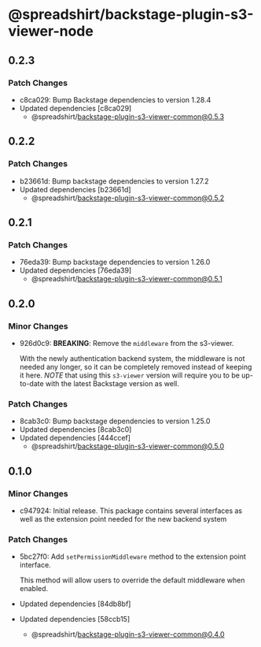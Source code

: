 # @spreadshirt/backstage-plugin-s3-viewer-node

## 0.2.3

### Patch Changes

- c8ca029: Bump Backstage dependencies to version 1.28.4
- Updated dependencies [c8ca029]
  - @spreadshirt/backstage-plugin-s3-viewer-common@0.5.3

## 0.2.2

### Patch Changes

- b23661d: Bump backstage dependencies to version 1.27.2
- Updated dependencies [b23661d]
  - @spreadshirt/backstage-plugin-s3-viewer-common@0.5.2

## 0.2.1

### Patch Changes

- 76eda39: Bump backstage dependencies to version 1.26.0
- Updated dependencies [76eda39]
  - @spreadshirt/backstage-plugin-s3-viewer-common@0.5.1

## 0.2.0

### Minor Changes

- 926d0c9: **BREAKING**: Remove the `middleware` from the s3-viewer.

  With the newly authentication backend system, the middleware is not needed any longer,
  so it can be completely removed instead of keeping it here. _NOTE_ that using this
  `s3-viewer` version will require you to be up-to-date with the latest Backstage version as well.

### Patch Changes

- 8cab3c0: Bump backstage dependencies to version 1.25.0
- Updated dependencies [8cab3c0]
- Updated dependencies [444ccef]
  - @spreadshirt/backstage-plugin-s3-viewer-common@0.5.0

## 0.1.0

### Minor Changes

- c947924: Initial release. This package contains several interfaces as well as the extension point needed for the new backend system

### Patch Changes

- 5bc27f0: Add `setPermissionMiddleware` method to the extension point interface.

  This method will allow users to override the default middleware when enabled.

- Updated dependencies [84db8bf]
- Updated dependencies [58ccb15]
  - @spreadshirt/backstage-plugin-s3-viewer-common@0.4.0
